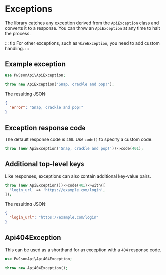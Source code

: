 # Exceptions

The library catches any exception derived from the `ApiException` class and converts it to a response. You can throw an `ApiException` at any time to halt the process.

::: tip
For other exceptions, such as `WireException`, you need to add custom handling.
:::

## Example exception

```php
use PwJsonApi\ApiException;
```

```php
throw new ApiException('Snap, crackle and pop!');
```

The resulting JSON:

```json
{
  "error": "Snap, crackle and pop!"
}
```

## Exception response code

The default response code is `400`. Use `code()` to specify a custom code.

```php
throw (new ApiException('Snap, crackle and pop!'))->code(401);
```

## Additional top-level keys

Like responses, exceptions can also contain additional key-value pairs.

```php
throw (new ApiException())->code(401)->with([
  'login_url' => 'https://example.com/login',
]);
```

The resulting JSON:

```json
{
  "login_url": "https://example.com/login"
}
```

## Api404Exception

This can be used as a shorthand for an exception with a `404` response code.

```php
use PwJsonApi\Api404Exception;
```

```php
throw new Api404Exception();
```
